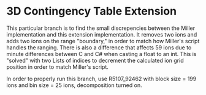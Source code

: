 # 3D Contingency Table Extension
This particular branch is to find the small discrepencies between the Miller implementation and this extension implementation.
It removes two ions and adds two ions on the range "boundary," in order to match how Miller's script handles the ranging.
There is also a difference that affects 59 ions due to minute differences between C and C# when casting a float to an int.
This is "solved" with two Lists of indices to decrement the calculated ion grid position in order to match Miller's script. 

In order to properly run this branch, use R5107_92462 with block size = 199 ions and bin size = 25 ions, decomposition turned on. 